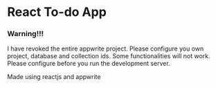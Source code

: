 # React To-do App

### Warning!!!
I have revoked the entire appwrite project. Please configure you own project, database and collection ids.
Some functionalities will not work. Please configure before you run the development server.

Made using reactjs and appwrite
